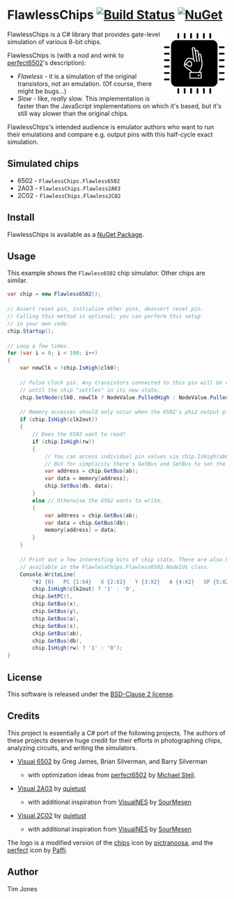 # FlawlessChips [![Build Status](https://github.com/tgjones/FlawlessChips/actions/workflows/ci.yml/badge.svg?branch=main)](https://github.com/tgjones/FlawlessChips/actions)  [![NuGet](https://img.shields.io/nuget/v/FlawlessChips.svg)](https://www.nuget.org/packages/FlawlessChips/)

<img align="right" width="150px" height="150px" src="img/logo.png">

FlawlessChips is a C# library that provides gate-level simulation of various 8-bit chips.

FlawlessChips is (with a nod and wink to [perfect6502](https://github.com/mist64/perfect6502)'s description):

* *Flawless* - it is a simulation of the original transistors, not an emulation. (Of course, there might be bugs...)
* *Slow* - like, *really slow*. This implementation is faster than the JavaScript implementations on which it's based, but it's still way slower than the original chips.

FlawlessChips's intended audience is emulator authors who want to run their emulations and compare e.g. output pins with this half-cycle exact simulation.

## Simulated chips

* 6502 - `FlawlessChips.Flawless6502`
* 2A03 - `FlawlessChips.Flawless2A03`
* 2C02 - `FlawlessChips.Flawless2C02`

## Install

FlawlessChips is available as a [NuGet Package](https://www.nuget.org/packages/FlawlessChips/).

## Usage

This example shows the `Flawless6502` chip simulator. Other chips are similar.

``` c#
var chip = new Flawless6502();

// Assert reset pin, initialize other pins, deassert reset pin.
// Calling this method is optional; you can perform this setup
// in your own code.
chip.Startup();

// Loop a few times.
for (var i = 0; i < 100; i++)
{
    var newClk = !chip.IsHigh(clk0);

    // Pulse clock pin. Any transistors connected to this pin will be re-evaluated, recursively,
    // until the chip "settles" in its new state.
    chip.SetNode(clk0, newClk ? NodeValue.PulledHigh : NodeValue.PulledLow);

    // Memory accesses should only occur when the 6502's phi2 output pin is high.
    if (chip.IsHigh(clk2out))
    {
        // Does the 6502 want to read?
        if (chip.IsHigh(rw))
        {
            // You can access individual pin values via chip.IsHigh(ab0), chip.IsHigh(ab1), etc.
            // But for simplicity there's GetBus and SetBus to set the whole bus value at once.
            var address = chip.GetBus(ab);
            var data = memory[address];
            chip.SetBus(db, data);
        }
        else // Otherwise the 6502 wants to write.
        {
            var address = chip.GetBus(ab);
            var data = chip.GetBus(db);
            memory[address] = data;
        }
    }

    // Print out a few interesting bits of chip state. There are also hundreds of other node names
    // available in the FlawlessChips.Flawless6502.NodeIds class.
    Console.WriteLine(
        "Φ2 {0}   PC {1:X4}   X {2:X2}   Y {3:X2}   A {4:X2}   SP {5:X2}   AB {6:X4}   DB {7:X2}   RW {8}",
        chip.IsHigh(clk2out) ? '1' : '0',
        chip.GetPC(),
        chip.GetBus(x),
        chip.GetBus(y),
        chip.GetBus(a),
        chip.GetBus(s),
        chip.GetBus(ab),
        chip.GetBus(db),
        chip.IsHigh(rw) ? '1' : '0');
}
```

## License

This software is released under the [BSD-Clause 2 license](https://opensource.org/licenses/BSD-2-Clause). 

## Credits

This project is essentially a C# port of the following projects. The authors of these projects deserve huge credit
for their efforts in photographing chips, analyzing circuits, and writing the simulators.

* [Visual 6502](http://www.visual6502.org/JSSim/index.html) by Greg James, Brian Silverman, and Barry Silverman
  * with optimization ideas from [perfect6502](https://github.com/mist64/perfect6502) by [Michael Steil](http://www.pagetable.com/).

* [Visual 2A03](https://www.qmtpro.com/~nes/chipimages/visual2a03/) by [quietust](https://www.qmtpro.com/)
  * with additional inspiration from [VisualNES](https://github.com/SourMesen/VisualNes) by [SourMesen](https://github.com/SourMesen)

* [Visual 2C02](https://www.qmtpro.com/~nes/chipimages/visual2c02/) by [quietust](https://www.qmtpro.com/)
  * with additional inspiration from [VisualNES](https://github.com/SourMesen/VisualNes) by [SourMesen](https://github.com/SourMesen)

The logo is a modified version of the [chips](https://thenounproject.com/icon/chips-4719557/) icon by [pictranoosa](https://thenounproject.com/ihsannugroho/), and the [perfect](https://thenounproject.com/icon/perfect-1221120/) icon by [Paffi](https://thenounproject.com/paffi/).

## Author

Tim Jones